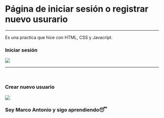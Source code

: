 <h1>Página de iniciar sesión o registrar nuevo usurario</h1>
<hr>
Es una practica que hice con HTML, CSS y Javacript.
<h3>Iniciar sesión</h3>
<img src="https://user-images.githubusercontent.com/43658425/113092291-f670fd80-91aa-11eb-9a9d-a988aa5cae07.png">
<hr>
<br>
<h3>Crear nuevo usuario</h3>
<img src="https://user-images.githubusercontent.com/43658425/113092400-28825f80-91ab-11eb-8491-c4cfd7a1f1a4.png">
<h3>Soy Marco Antonio y sigo aprendiendo😴</h3>
